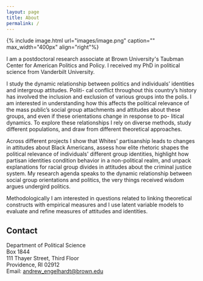 ```yaml
---
layout: page
title: About
permalink: /
---
```


{% include image.html url="images/image.png" caption="" max_width="400px" align="right"%}

I am a postdoctoral research associate at Brown University's Taubman Center for American Politics and Policy. I received my PhD in political science from Vanderbilt University.<br />  

I study the dynamic relationship between politics and individuals’ identities and intergroup attitudes. Politi- cal conflict throughout this country’s history has involved the inclusion and exclusion of various groups into the polis. I am interested in understanding how this affects the political relevance of the mass public’s social group attachments and attitudes about these groups, and even if these orientations change in response to po- litical dynamics. To explore these relationships I rely on diverse methods, study different populations, and draw from different theoretical approaches.<br /> 

Across different projects I show that Whites' partisanship leads to changes in attitudes about Black Americans, assess how elite rhetoric shapes the political relevance of individuals' different group identities, highlight how partisan identities condition behavior in a non-political realm, and unpack explanations for racial group divides in attitudes about the criminal justice system. My research agenda speaks to the dynamic relationship between social group orientations and politics, the very things received wisdom argues undergird politics.<br />

Methodologically I am interested in questions related to linking theoretical constructs with empirical measures and I use latent variable models to evaluate and refine measures of attitudes and identities.


## Contact
Department of Political Science <br />
Box 1844 <br />
111 Thayer Street, Third Floor <br />
Providence, RI 02912 <br />
Email: [andrew_engelhardt@brown.edu]

[andrew_engelhardt@brown.edu]: mailto:andrew_engelhardt@brown.edu
